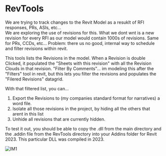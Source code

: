 # RevTools

We are trying to track changes to the Revit Model as a resuklt of RFI responses, PRs, ASIs, etc...  
We are exploring the use of revisions for this.  What we dont wnt is a new revision for every RFI as our model would contain 1000s of revisions.  Same for PRs, CCDs, etc...
Problem: there us no good, internal way to schedule and filter revisions within revit.

This tools lists the Revisions in the model. 
When a Revision is double Clicked, it populated the "Sheets with this revision" with all the Revision Clouds in that revision.
"Filter By Comments"... im modeling this after the "Filters" tool in revit, but this lets you filter the revisions and populates the "Filered Revisions" datagrid.

With that filtered list, you can...
1. Export the Revisions to (my companies standard format for narratives) a word file.
2. Isolate all those revisions in the project, by hiding all the others that arent in this list
3. Unhide all revisions that are currently hidden.

To test it out, you should be able to copy the .dll from the main directory and the .addin file from the RevTools directory into your Addins folder for Revit 2023.  This particular DLL was compiled in 2023.

![IM1](https://github.com/mskin/RevTools/assets/10675562/96867478-fc06-46f3-8825-bbd7b20bc25a)
